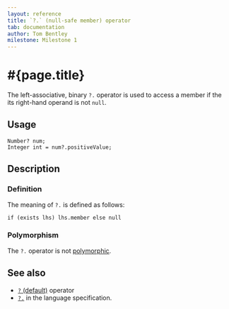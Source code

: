 ```yaml
---
layout: reference
title: `?.` (null-safe member) operator
tab: documentation
author: Tom Bentley
milestone: Milestone 1
---
```


# #{page.title}

The left-associative, binary `?.` operator is used to access a member if
the its right-hand operand is not `null`.

## Usage 

    Number? num;
    Integer int = num?.positiveValue;

## Description

### Definition

The meaning of `?.` is defined as follows:

    if (exists lhs) lhs.member else null	

### Polymorphism

The `?.` operator is not [polymorphic](/documentation/reference/operator/operator-polymorphism). 

## See also

* [`?` (default)](../default) operator
* [`?.`](#{site.urls.spec}#nullvalues) in the language specification.
